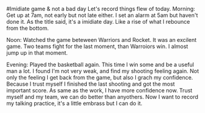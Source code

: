 #Imidiate game & not a bad day
Let's record things flew of today.
Morning: Get up at 7am, not early but not late either.
I set an alarm at 5am but haven't done it.
As the title said, it's a imidiate day.
Like a rise of what I rebounce from the bottom.

Noon: Watched the game beteween Warriors and Rocket.
It was an excilent game. Two teams fight for the last moment, than Warroiors win.
I almost jump up in that moment.

Evening: Played the basketball again. This time I win some and be a useful man a lot.
I found I'm not very weak, and find my shooting feeling again.
Not only the feeling I get back from the game, but also I grach my confidence.
Because I trust myself I finished the last shooting and got the most important score.
As same as the work, I have more confidence now.
Trust myself and my team, we can do better than anyothers.
Now I want to record my talking practice, it's a little embrass but I can do it.
